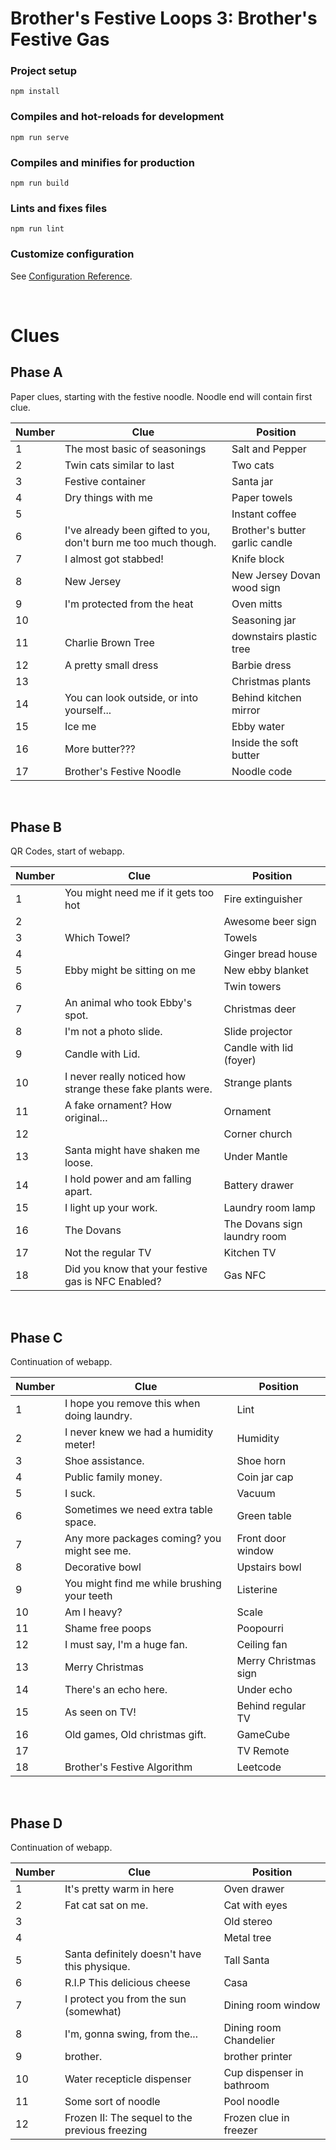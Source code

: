 # Brother's Festive Loops 3: Brother's Festive Gas

### Project setup
```
npm install
```

### Compiles and hot-reloads for development
```
npm run serve
```

### Compiles and minifies for production
```
npm run build
```

### Lints and fixes files
```
npm run lint
```

### Customize configuration
See [Configuration Reference](https://cli.vuejs.org/config/).

<br/>

# Clues

## Phase A

Paper clues, starting with the festive noodle. Noodle end will contain first clue.

|Number|Clue|Position|
|------|----|--------|
|1|The most basic of seasonings|Salt and Pepper|
|2|Twin cats similar to last|Two cats|
|3|Festive container|Santa jar|
|4|Dry things with me|Paper towels|
|5||Instant coffee|
|6|I've already been gifted to you, don't burn me too much though.|Brother's butter garlic candle|
|7|I almost got stabbed!|Knife block|
|8|New Jersey|New Jersey Dovan wood sign|
|9|I'm protected from the heat|Oven mitts|
|10||Seasoning jar|
|11|Charlie Brown Tree|downstairs plastic tree|
|12|A pretty small dress|Barbie dress|
|13||Christmas plants|
|14|You can look outside, or into yourself...|Behind kitchen mirror|
|15|Ice me|Ebby water|
|16|More butter???|Inside the soft butter|
|17|Brother's Festive Noodle|Noodle code|

<br/>

## Phase B

QR Codes, start of webapp.

|Number|Clue|Position|
|------|----|--------|
|1|You might need me if it gets too hot|Fire extinguisher|
|2||Awesome beer sign|
|3|Which Towel?|Towels|
|4||Ginger bread house|
|5|Ebby might be sitting on me|New ebby blanket|
|6||Twin towers|
|7|An animal who took Ebby's spot.|Christmas deer|
|8|I'm not a photo slide.|Slide projector|
|9|Candle with Lid.|Candle with lid (foyer)|
|10|I never really noticed how strange these fake plants were.|Strange plants|
|11|A fake ornament? How original...|Ornament|
|12||Corner church|
|13|Santa might have shaken me loose.|Under Mantle|
|14|I hold power and am falling apart.|Battery drawer|
|15|I light up your work.|Laundry room lamp|
|16|The Dovans|The Dovans sign laundry room|
|17|Not the regular TV|Kitchen TV|
|18|Did you know that your festive gas is NFC Enabled?|Gas NFC|


<br/>

## Phase C

Continuation of webapp.

|Number|Clue|Position|
|------|----|--------|
|1|I hope you remove this when doing laundry.|Lint|
|2|I never knew we had a humidity meter!|Humidity|
|3|Shoe assistance.|Shoe horn|
|4|Public family money.|Coin jar cap|
|5|I suck.|Vacuum|
|6|Sometimes we need extra table space.|Green table|
|7|Any more packages coming? you might see me.|Front door window|
|8|Decorative bowl|Upstairs bowl|
|9|You might find me while brushing your teeth|Listerine|
|10|Am I heavy?|Scale|
|11|Shame free poops|Poopourri|
|12|I must say, I'm a huge fan.|Ceiling fan|
|13|Merry Christmas|Merry Christmas sign|
|14|There's an echo here.|Under echo|
|15|As seen on TV!|Behind regular TV|
|16|Old games, Old christmas gift.|GameCube|
|17||TV Remote|
|18|Brother's Festive Algorithm|Leetcode|


<br/>

## Phase D

Continuation of webapp.

|Number|Clue|Position|
|------|----|--------|
|1|It's pretty warm in here|Oven drawer|
|2|Fat cat sat on me.|Cat with eyes|
|3||Old stereo|
|4||Metal tree|
|5|Santa definitely doesn't have this physique.|Tall Santa|
|6|R.I.P This delicious cheese|Casa|
|7|I protect you from the sun (somewhat)|Dining room window|
|8|I'm, gonna swing, from the...|Dining room Chandelier|
|9|brother.|brother printer|
|10|Water recepticle dispenser|Cup dispenser in bathroom|
|11|Some sort of noodle|Pool noodle|
|12|Frozen II: The sequel to the previous freezing|Frozen clue in freezer|